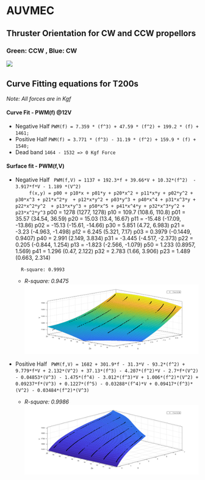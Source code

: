 # AUVMEC
## Thruster Orientation for CW and CCW propellors
### Green: CCW , Blue: CW

![](https://www.ardusub.com/images/vectored-frame.png)

## Curve Fitting equations for T200s
*Note: All forces are in Kgf*

#### Curve Fit - PWM(f) @12V
- Negative Half
`PWM(f) = 7.359 * (f^3) + 47.59 * (f^2) + 199.2 * (f) + 1461;`
- Positive Half
`PWM(f) = 3.771 * (f^3) - 31.19 * (f^2) + 159.9 * (f) + 1540;`
- Dead band
`1464 - 1532 => 0 Kgf Force`

#### Surface fit - PWM(f,V)
- Negative Half
`  PWM(f,V) = 1137 + 192.3*f + 39.66*V + 10.32*(f^2)  - 3.917*f*V - 1.189 *(V^2) `      
`      f(x,y) = p00 + p10*x + p01*y + p20*x^2 + p11*x*y + p02*y^2 + p30*x^3 + p21*x^2*y 
                    + p12*x*y^2 + p03*y^3 + p40*x^4 + p31*x^3*y + p22*x^2*y^2 
                    + p13*x*y^3 + p50*x^5 + p41*x^4*y + p32*x^3*y^2 + p23*x^2*y^3 `
                     p00 =        1278  (1277, 1278)
       p10 =       109.7  (108.6, 110.8)
       p01 =       35.57  (34.54, 36.59)
       p20 =       15.03  (13.4, 16.67)
       p11 =      -15.48  (-17.09, -13.86)
       p02 =      -15.13  (-15.61, -14.66)
       p30 =       5.851  (4.72, 6.983)
       p21 =       -3.23  (-4.963, -1.498)
       p12 =       6.245  (5.321, 7.17)
       p03 =      0.3979  (-0.1449, 0.9407)
       p40 =       2.991  (2.149, 3.834)
       p31 =      -3.445  (-4.517, -2.373)
       p22 =       0.205  (-0.844, 1.254)
       p13 =      -1.823  (-2.566, -1.079)
       p50 =       1.233  (0.8957, 1.569)
       p41 =       1.296  (0.47, 2.122)
       p32 =       2.783  (1.66, 3.906)
       p23 =       1.489  (0.663, 2.314)
       
        R-square: 0.9993
        
        
    - *R-square: 0.9475*
     ![SurfaceFit](images/negHalf.png)
- Positive Half
`  PWM(f,V) = 1682 + 301.9*f - 31.3*V - 93.2*(f^2) + 9.779*f*V + 2.132*(V^2) + 37.13*(f^3) - 4.207*(f^2)*V - 2.7*f*(V^2) - 0.04853*(V^3) - 1.475*(f^4) - 3.012*(f^3)*V + 1.006*(f^2)*(V^2) + 0.09237*f*(V^3) + 0.1227*(f^5) - 0.03288*(f^4)*V + 0.09417*(f^3)*(V^2) - 0.03484*(f^2)*(V^3) `
    - *R-square: 0.9986*
     ![SurfaceFit](images/posHalf.png)
